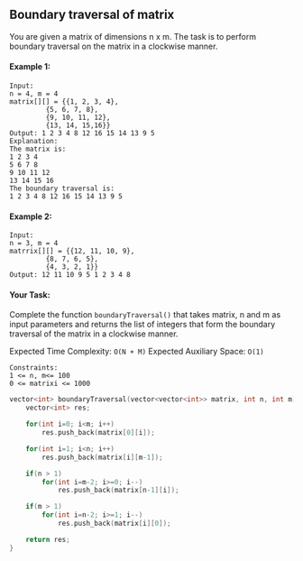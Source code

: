 ## Boundary traversal of matrix

You are given a matrix of dimensions n x m. The task is to perform boundary traversal on the matrix in a clockwise manner.

#### Example 1:

```
Input:
n = 4, m = 4
matrix[][] = {{1, 2, 3, 4},
         {5, 6, 7, 8},
         {9, 10, 11, 12},
         {13, 14, 15,16}}
Output: 1 2 3 4 8 12 16 15 14 13 9 5
Explanation:
The matrix is:
1 2 3 4
5 6 7 8
9 10 11 12
13 14 15 16
The boundary traversal is:
1 2 3 4 8 12 16 15 14 13 9 5
```

#### Example 2:

```
Input:
n = 3, m = 4
matrrix[][] = {{12, 11, 10, 9},
         {8, 7, 6, 5},
         {4, 3, 2, 1}}
Output: 12 11 10 9 5 1 2 3 4 8
```

#### Your Task:

Complete the function `boundaryTraversal()` that takes matrix, n and m as input parameters and returns the list of integers that form the boundary traversal of the matrix in a clockwise manner.

Expected Time Complexity: `O(N + M)`
Expected Auxiliary Space: `O(1)`

```
Constraints:
1 <= n, m<= 100
0 <= matrixi <= 1000
```

```c++
vector<int> boundaryTraversal(vector<vector<int>> matrix, int n, int m) {
    vector<int> res;

    for(int i=0; i<m; i++)
        res.push_back(matrix[0][i]);

    for(int i=1; i<n; i++)
        res.push_back(matrix[i][m-1]);

    if(n > 1)
        for(int i=m-2; i>=0; i--)
            res.push_back(matrix[n-1][i]);

    if(m > 1)
        for(int i=n-2; i>=1; i--)
            res.push_back(matrix[i][0]);

    return res;
}
```
